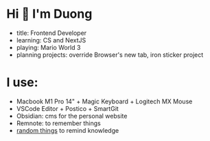 # Hi 👋 I'm Duong

- title: Frontend Developer
- learning: CS and NextJS
- playing: Mario World 3
- planning projects: override Browser's new tab, iron sticker project

# I use:

- Macbook M1 Pro 14" + Magic Keyboard + Logitech MX Mouse
- VSCode Editor + Postico + SmartGit
- Obsidian: cms for the personal website
- Remnote: to remember things
- [random things](/random) to remind knowledge
